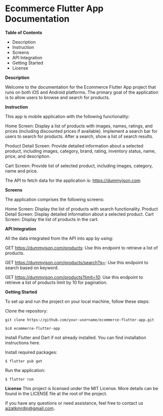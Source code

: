 # Ecommerce Flutter App Documentation

**Table of Contents**

- Description
- Instruction
- Screens
- API Integration
- Getting Started
- License

**Description**

Welcome to the documentation for the Ecommerce Flutter App project that runs on both iOS and Android platforms. The primary goal of the application is to allow users to browse and search for products.

**Instruction**

This app is mobile application with the following functionality:

Home Screen: Display a list of products with images, names, ratings, and prices (including discounted prices if available). Implement a search bar for users to search for products. After a search, show a list of search results.

Product Detail Screen: Provide detailed information about a selected product, including images, category, brand, rating, inventory status, name, price, and description.

Cart Screen: Provide list of selected product, including images, category, name and price.

The API to fetch data for the application is: https://dummyjson.com

**Screens**

The application comprises the following screens:

Home Screen: Display the list of products with search functionality.
Product Detail Screen: Display detailed information about a selected product.
Cart Screen: Display the list of products in the cart.

**API Integration**

All the data integrated from the API into app by using:

GET https://dummyjson.com/products: Use this endpoint to retrieve a list of products.

GET https://dummyjson.com/products/search?q=: Use this endpoint to search based on keyword.

GET https://dummyjson.com/products?limit=10: Use this endpoint to retrieve a list of products limit by 10 for pagination.

**Getting Started**

To set up and run the project on your local machine, follow these steps:

Clone the repository:

`git clone https://github.com/your-username/ecommerce-flutter-app.git`

`$cd ecommerce-flutter-app`

Install Flutter and Dart if not already installed. You can find installation instructions here.

Install required packages:

`$ flutter pub get`

Run the application:

`$ flutter run`

**License**
This project is licensed under the MIT License. More details can be found in the LICENSE file at the root of the project.

If you have any questions or need assistance, feel free to contact us aizatkmrdin@gmail.com.
